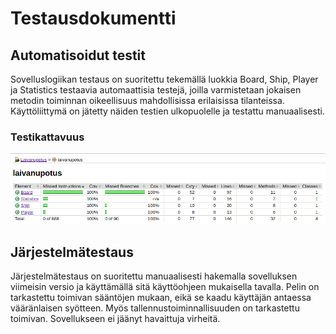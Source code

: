 # Testausdokumentti
## Automatisoidut testit
Sovelluslogiikan testaus on suoritettu tekemällä luokkia Board, Ship, Player ja Statistics testaavia automaattisia testejä, joilla varmistetaan jokaisen metodin 
toiminnan oikeellisuus mahdollisissa erilaisissa tilanteissa. Käyttöliittymä on jätetty näiden testien ulkopuolelle ja testattu manuaalisesti.
### Testikattavuus
![testaus](https://github.com/ajarola/otm-harjoitustyo/blob/master/dokumentointi/kuvat/testaus.png)
## Järjestelmätestaus
Järjestelmätestaus on suoritettu manuaalisesti hakemalla sovelluksen viimeisin versio ja käyttämällä sitä käyttöohjeen mukaisella tavalla.
Pelin on tarkastettu toimivan sääntöjen mukaan, eikä se kaadu käyttäjän antaessa vääränlaisen syötteen. Myös tallennustoiminnallisuuden on
tarkastettu toimivan. Sovellukseen ei jäänyt havaittuja virheitä.
